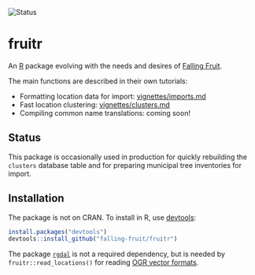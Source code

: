 ![Status](https://img.shields.io/badge/Status-Inactively%20maintained-yellowgreen.svg?style=flat-square)

# fruitr

An [R](https://www.r-project.org/) package evolving with the needs and desires of [Falling Fruit](https://github.com/falling-fruit).

The main functions are described in their own tutorials:

- Formatting location data for import: [vignettes/imports.md](vignettes/imports.md)
- Fast location clustering: [vignettes/clusters.md](vignettes/clusters.md)
- Compiling common name translations: coming soon!

## Status

This package is occasionally used in production for quickly rebuilding the `clusters` database table and for preparing municipal tree inventories for import.

## Installation

The package is not on CRAN. To install in R, use [devtools](https://github.com/hadley/devtools):

```R
install.packages("devtools")
devtools::install_github("falling-fruit/fruitr")
```

The package [`rgdal`](https://cran.r-project.org/web/packages/rgdal/index.html) is not a required dependency, but is needed by `fruitr::read_locations()` for reading [OGR vector formats](http://www.gdal.org/ogr_formats.html).
